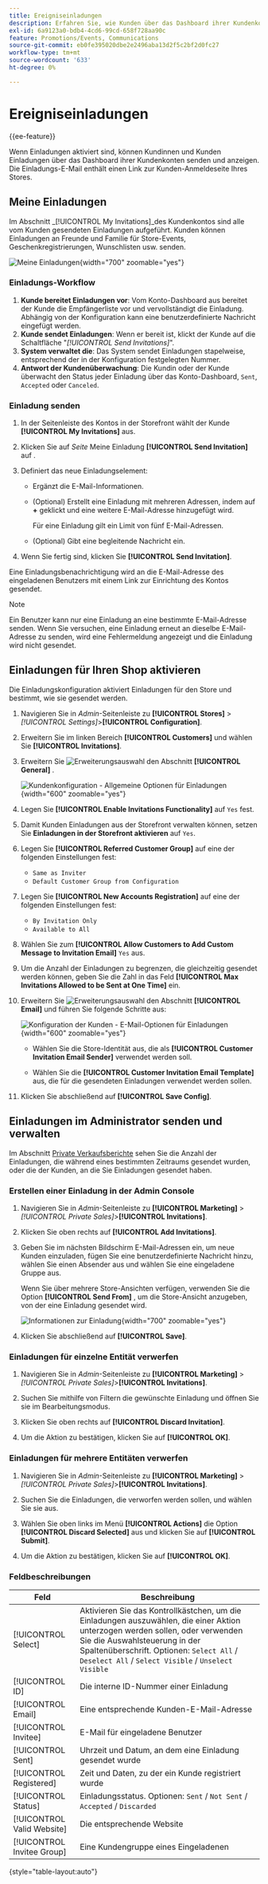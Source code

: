 ```yaml
---
title: Ereigniseinladungen
description: Erfahren Sie, wie Kunden über das Dashboard ihrer Kundenkonten Einladungen zu Veranstaltungen und privaten Verkäufen senden und anzeigen können.
exl-id: 6a9123a0-bdb4-4cd6-99cd-658f728aa90c
feature: Promotions/Events, Communications
source-git-commit: eb0fe395020dbe2e2496aba13d2f5c2bf2d0fc27
workflow-type: tm+mt
source-wordcount: '633'
ht-degree: 0%

---
```


# Ereigniseinladungen

{{ee-feature}}

Wenn Einladungen aktiviert sind, können Kundinnen und Kunden Einladungen über das Dashboard ihrer Kundenkonten senden und anzeigen. Die Einladungs-E-Mail enthält einen Link zur Kunden-Anmeldeseite Ihres Stores.

## Meine Einladungen

Im Abschnitt _[!UICONTROL My Invitations]_des Kundenkontos sind alle vom Kunden gesendeten Einladungen aufgeführt. Kunden können Einladungen an Freunde und Familie für Store-Events, Geschenkregistrierungen, Wunschlisten usw. senden.

![Meine Einladungen](./assets/account-dashboard-my-invitations.png){width="700" zoomable="yes"}

### Einladungs-Workflow

1. **Kunde bereitet Einladungen vor**: Vom Konto-Dashboard aus bereitet der Kunde die Empfängerliste vor und vervollständigt die Einladung. Abhängig von der Konfiguration kann eine benutzerdefinierte Nachricht eingefügt werden.
1. **Kunde sendet Einladungen**: Wenn er bereit ist, klickt der Kunde auf die Schaltfläche &quot;_[!UICONTROL Send Invitations]_&quot;.
1. **System verwaltet die**: Das System sendet Einladungen stapelweise, entsprechend der in der Konfiguration festgelegten Nummer.
1. **Antwort der Kundenüberwachung**: Die Kundin oder der Kunde überwacht den Status jeder Einladung über das Konto-Dashboard, `Sent`, `Accepted` oder `Canceled`.

### Einladung senden

1. In der Seitenleiste des Kontos in der Storefront wählt der Kunde **[!UICONTROL My Invitations]** aus.

1. Klicken Sie auf _Seite_ Meine Einladung **[!UICONTROL Send Invitation]** auf .

1. Definiert das neue Einladungselement:

   - Ergänzt die E-Mail-Informationen.

   - (Optional) Erstellt eine Einladung mit mehreren Adressen, indem auf **+** geklickt und eine weitere E-Mail-Adresse hinzugefügt wird.

     Für eine Einladung gilt ein Limit von fünf E-Mail-Adressen.

   - (Optional) Gibt eine begleitende Nachricht ein.

1. Wenn Sie fertig sind, klicken Sie **[!UICONTROL Send Invitation]**.

Eine Einladungsbenachrichtigung wird an die E-Mail-Adresse des eingeladenen Benutzers mit einem Link zur Einrichtung des Kontos gesendet.

>[!NOTE]
>
>Ein Benutzer kann nur eine Einladung an eine bestimmte E-Mail-Adresse senden. Wenn Sie versuchen, eine Einladung erneut an dieselbe E-Mail-Adresse zu senden, wird eine Fehlermeldung angezeigt und die Einladung wird nicht gesendet.

## Einladungen für Ihren Shop aktivieren

Die Einladungskonfiguration aktiviert Einladungen für den Store und bestimmt, wie sie gesendet werden.

1. Navigieren Sie in _Admin_-Seitenleiste zu **[!UICONTROL Stores]** > _[!UICONTROL Settings]_>**[!UICONTROL Configuration]**.

1. Erweitern Sie im linken Bereich **[!UICONTROL Customers]** und wählen Sie **[!UICONTROL Invitations]**.

1. Erweitern Sie ![Erweiterungsauswahl](../assets/icon-display-expand.png) den Abschnitt **[!UICONTROL General]** .

   ![Kundenkonfiguration - Allgemeine Optionen für Einladungen](../configuration-reference/customers/assets/invitations-general.png){width="600" zoomable="yes"}

1. Legen Sie **[!UICONTROL Enable Invitations Functionality]** auf `Yes` fest.

1. Damit Kunden Einladungen aus der Storefront verwalten können, setzen Sie **Einladungen in der Storefront aktivieren** auf `Yes`.

1. Legen Sie **[!UICONTROL Referred Customer Group]** auf eine der folgenden Einstellungen fest:

   - `Same as Inviter`
   - `Default Customer Group from Configuration`

1. Legen Sie **[!UICONTROL New Accounts Registration]** auf eine der folgenden Einstellungen fest:

   - `By Invitation Only`
   - `Available to All`

1. Wählen Sie zum **[!UICONTROL Allow Customers to Add Custom Message to Invitation Email]** `Yes` aus.

1. Um die Anzahl der Einladungen zu begrenzen, die gleichzeitig gesendet werden können, geben Sie die Zahl in das Feld **[!UICONTROL Max Invitations Allowed to be Sent at One Time]** ein.

1. Erweitern Sie ![Erweiterungsauswahl](../assets/icon-display-expand.png) den Abschnitt **[!UICONTROL Email]** und führen Sie folgende Schritte aus:

   ![Konfiguration der Kunden - E-Mail-Optionen für Einladungen](../configuration-reference/customers/assets/invitations-email.png){width="600" zoomable="yes"}

   - Wählen Sie die Store-Identität aus, die als **[!UICONTROL Customer Invitation Email Sender]** verwendet werden soll.

   - Wählen Sie die **[!UICONTROL Customer Invitation Email Template]** aus, die für die gesendeten Einladungen verwendet werden sollen.

1. Klicken Sie abschließend auf **[!UICONTROL Save Config]**.

## Einladungen im Administrator senden und verwalten

Im Abschnitt [Private Verkaufsberichte](../getting-started/private-sales-reports.md) sehen Sie die Anzahl der Einladungen, die während eines bestimmten Zeitraums gesendet wurden, oder die der Kunden, an die Sie Einladungen gesendet haben.

### Erstellen einer Einladung in der Admin Console

1. Navigieren Sie in _Admin_-Seitenleiste zu **[!UICONTROL Marketing]** > _[!UICONTROL Private Sales]_>**[!UICONTROL Invitations]**.

1. Klicken Sie oben rechts auf **[!UICONTROL Add Invitations]**.

1. Geben Sie im nächsten Bildschirm E-Mail-Adressen ein, um neue Kunden einzuladen, fügen Sie eine benutzerdefinierte Nachricht hinzu, wählen Sie einen Absender aus und wählen Sie eine eingeladene Gruppe aus.

   Wenn Sie über mehrere Store-Ansichten verfügen, verwenden Sie die Option **[!UICONTROL Send From]** , um die Store-Ansicht anzugeben, von der eine Einladung gesendet wird.

   ![Informationen zur Einladung](./assets/create-invitation-page.png){width="700" zoomable="yes"}

1. Klicken Sie abschließend auf **[!UICONTROL Save]**.

### Einladungen für einzelne Entität verwerfen

1. Navigieren Sie in _Admin_-Seitenleiste zu **[!UICONTROL Marketing]** > _[!UICONTROL Private Sales]_>**[!UICONTROL Invitations]**.

1. Suchen Sie mithilfe von Filtern die gewünschte Einladung und öffnen Sie sie im Bearbeitungsmodus.

1. Klicken Sie oben rechts auf **[!UICONTROL Discard Invitation]**.

1. Um die Aktion zu bestätigen, klicken Sie auf **[!UICONTROL OK]**.

### Einladungen für mehrere Entitäten verwerfen

1. Navigieren Sie in _Admin_-Seitenleiste zu **[!UICONTROL Marketing]** > _[!UICONTROL Private Sales]_>**[!UICONTROL Invitations]**.

1. Suchen Sie die Einladungen, die verworfen werden sollen, und wählen Sie sie aus.

1. Wählen Sie oben links im Menü **[!UICONTROL Actions]** die Option **[!UICONTROL Discard Selected]** aus und klicken Sie auf **[!UICONTROL Submit]**.

1. Um die Aktion zu bestätigen, klicken Sie auf **[!UICONTROL OK]**.

### Feldbeschreibungen

| Feld | Beschreibung |
|--- |--- |
| [!UICONTROL Select] | Aktivieren Sie das Kontrollkästchen, um die Einladungen auszuwählen, die einer Aktion unterzogen werden sollen, oder verwenden Sie die Auswahlsteuerung in der Spaltenüberschrift. Optionen: `Select All` /` Deselect All` / `Select Visible` / `Unselect Visible` |
| [!UICONTROL ID] | Die interne ID-Nummer einer Einladung |
| [!UICONTROL Email] | Eine entsprechende Kunden-E-Mail-Adresse |
| [!UICONTROL Invitee] | E-Mail für eingeladene Benutzer |
| [!UICONTROL Sent] | Uhrzeit und Datum, an dem eine Einladung gesendet wurde |
| [!UICONTROL Registered] | Zeit und Daten, zu der ein Kunde registriert wurde |
| [!UICONTROL Status] | Einladungsstatus. Optionen: `Sent` / `Not Sent` / `Accepted` / `Discarded` |
| [!UICONTROL Valid Website] | Die entsprechende Website |
| [!UICONTROL Invitee Group] | Eine Kundengruppe eines Eingeladenen |

{style="table-layout:auto"}
